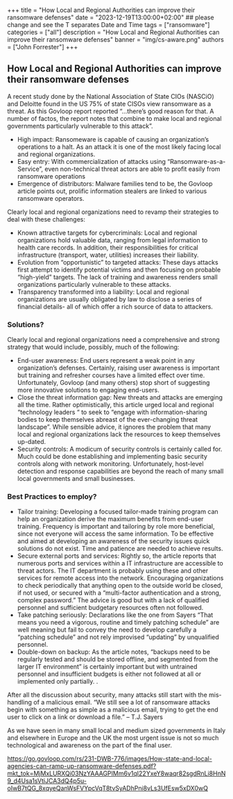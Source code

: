 +++
title = "How Local and Regional Authorities can improve their ransomware defenses"
date = "2023-12-19T13:00:00+02:00" ## please change and see the T separates Date and Time
tags = ["ransomware"]
categories = ["all"]
description = "How Local and Regional Authorities can improve their ransomware defenses"
banner = "img/cs-aware.png"
authors = ["John Forrester"]
+++


## How Local and Regional Authorities can improve their ransomware defenses
A recent study done by the National Association of State CIOs (NASCiO) and Deloitte found in the US 75% of state  CISOs view ransomware as a threat. As this Govloop report reported “…there’s good reason for that.  A number of factos, the report notes that combine to make local and regional governments particularly vulnerable to this attack”.

 * High impact: Ransomeware is capable of causing an organization’s operations to a halt. As an attack it is one of the most likely facing local and regional organizations. 
 * Easy entry: With commercialization of attacks using “Ransomware-as-a-Service”, even non-technical threat actors are able to profit easily from ransomware operations
 * Emergence of distributors: Malware families tend to be, the Govloop article points out, prolific information stealers are linked to various ransomware operators.

Clearly local and regional organizations need to revamp their strategies to deal with these  challenges:
 * Known attractive targets for cybercriminals: Local and regional organizations hold valuable data, ranging from legal information to health care records.  In addition, their responsibilities for critical infrastructure (transport, water, utilities) increases their liability.
 * Evolution from “opportunistic” to targeted attacks: These days attacks first attempt to identify potential victims and then focusing on probable “high-yield” targets. The lack of training and awareness renders small organizations particularly vulnerable to these attacks.
 * Transparency transformed into a liability: Local and regional organizations are usually obligated by law to disclose a series of financial details- all of which offer a rich source of data to attackers.

### Solutions?

Clearly local and regional organizations need a comprehensive and strong strategy that would include, possibly, much of the following:

 * End-user awareness: End users represent a weak point in any organization’s defenses. Certainly, raising user awareness is important but training and refresher courses have a limited effect over time. Unfortunately, Govloop (and many others) stop short of suggesting more innovative solutions to engaging end-users.
 * Close the threat information gap: New threats and attacks are emerging all the time. Rather optimistically, this article urged local and regional “technology leaders “ to seek to “engage with information-sharing bodies to keep themselves abreast of the ever-changing threat landscape”.  While sensible advice, it ignores the problem that many local and regional organizations lack the resources to keep themselves up-dated.
 * Security controls: A modicum of security controls is certainly called for. Much could be done establishing and implementing basic security controls along with network monitoring.  Unfortunately,  host-level detection and response capabilities are beyond the reach of many small local governments and small businesses. 

### Best Practices to employ?

 * Tailor training: Developing a focused tailor-made training program can help an organization derive the maximum benefits from end-user training. Frequency is important and tailoring by role  more beneficial, since not everyone will access the same information. To be effective and aimed at developing an awareness of the security issues quick solutions do not exist. Time and patience are needed to achieve results.
 *  Secure external ports and services: Rightly so, the article reports that numerous ports and services within a IT infrastructure are accessible to threat actors. The IT department is probably using  these and other services for remote access into the network.   Encouraging organizations to check periodically that anything open to the outside world be closed, if not used, or secured with a “multi-factor authentication and a strong, complex password.” The advice is good but with a lack of qualified personnel and sufficient budgetary resources often not followed.
 *  Take patching seriously: Declarations like the one from Sayers “That means you need a vigorous, routine and timely patching schedule” are well meaning but fail to convey the need to develop carefully a “patching schedule” and not rely improvised “updating” by unqualified personnel.
 * Double-down on backup: As the article notes, “backups need to be regularly tested and should be stored offline, and segmented from the larger IT environment” is certainly important but with untrained personnel and insufficient budgets is either not followed at all or implemented only partially. .

After all the discussion about security, many attacks still start with the mis-handling of a malicious email. 
“We still see a lot of ransomware attacks begin with something as simple as a malicious email, trying to get the end user to click on a link or download a file.” – T.J. Sayers

As we have seen in many small local and medium sized governments in Italy and elsewhere in Europe and the UK the most urgent issue is not so much technological and awareness on the part of the final user.


https://go.govloop.com/rs/231-DWB-776/images/How-state-and-local-agencies-can-ramp-up-ransomware-defenses.pdf?mkt_tok=MjMxLURXQi03NzYAAAGPIMm6v1qI22YxeY8waqr82sgdRnLi8HnN9_d4Usa1sVtiJCA3dQ4p5u-oIwB7tQG_8xqyeQanWsFVYpcVqT8tvSyADhPni8vLs3UfEsw5xDX0wQ

